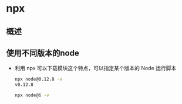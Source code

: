 # npx

## 概述

## 使用不同版本的node

  - 利用 npx 可以下载模块这个特点，可以指定某个版本的 Node 运行脚本

    ```bash
    npx node@0.12.8 -v
    v0.12.8

    npx node@6 -v

    ```
